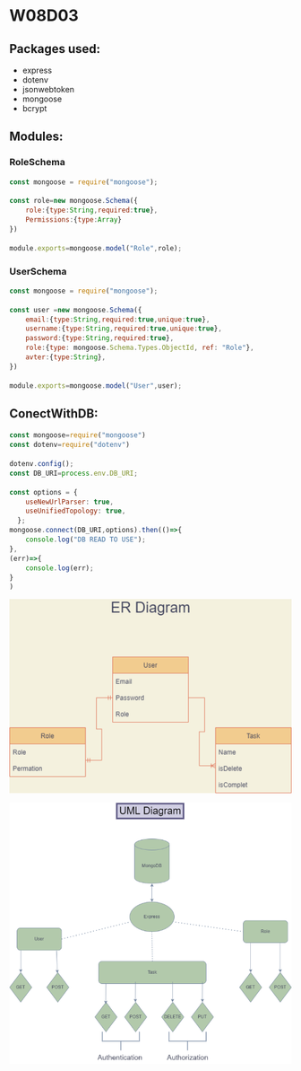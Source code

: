# W08D03

## Packages used:
* express
* dotenv 
* jsonwebtoken
* mongoose 
* bcrypt 

## Modules:
### RoleSchema

```js
const mongoose = require("mongoose");

const role=new mongoose.Schema({
    role:{type:String,required:true},
    Permissions:{type:Array}
})

module.exports=mongoose.model("Role",role);
```

### UserSchema
``` js
const mongoose = require("mongoose");

const user =new mongoose.Schema({
    email:{type:String,required:true,unique:true},
    username:{type:String,required:true,unique:true},
    password:{type:String,required:true},
    role:{type: mongoose.Schema.Types.ObjectId, ref: "Role"},
    avter:{type:String},
})

module.exports=mongoose.model("User",user);
```

## ConectWithDB:
```js
const mongoose=require("mongoose")
const dotenv=require("dotenv")

dotenv.config();
const DB_URI=process.env.DB_URI;

const options = {
    useNewUrlParser: true,
    useUnifiedTopology: true,
  };
mongoose.connect(DB_URI,options).then(()=>{
    console.log("DB READ TO USE");
},
(err)=>{
    console.log(err);
}
)
```
![ ER Diagrm ](https://github.com/M0hammed-18/W08D03/blob/main/Digram/ERDiagram.png)

![UML Diagram ](https://github.com/M0hammed-18/W08D03/blob/main/Digram/UML.png)